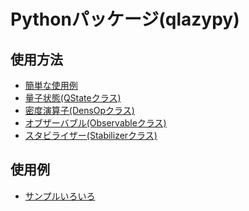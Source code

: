 Pythonパッケージ(qlazypy)
=========================

## 使用方法

- [簡単な使用例](usage/basic.md)
- [量子状態(QStateクラス)](usage/qstate.md)
- [密度演算子(DensOpクラス)](usage/densop.md)
- [オブザーバブル(Observableクラス)](usage/observable.md)
- [スタビライザー(Stabilizerクラス)](usage/stabilizer.md)

## 使用例

- [サンプルいろいろ](../../example/py/)

